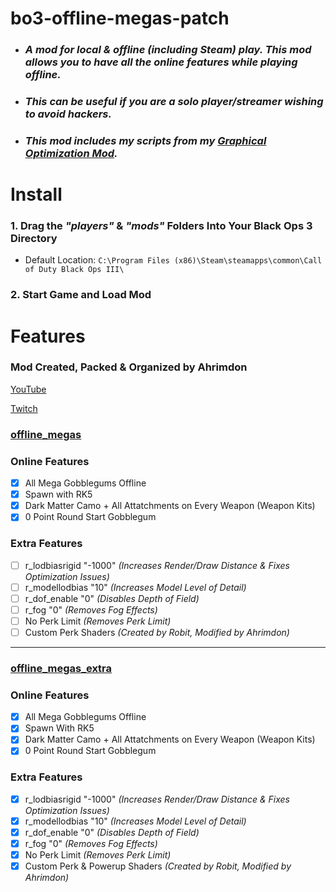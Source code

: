 # bo3-offline-megas-patch
* ### ***A mod for local & offline (including Steam) play. This mod allows you to have all the online features while playing offline.***
* ### ***This can be useful if you are a solo player/streamer wishing to avoid hackers.***
* ### ***This mod includes my scripts from my [Graphical Optimization Mod](https://github.com/Ahrimdon/BO3-Graphical-Improvement-Console-Enabler).***

# Install

### 1. Drag the *"players"* & *"mods"* Folders Into Your Black Ops 3 Directory
* Default Location: ```C:\Program Files (x86)\Steam\steamapps\common\Call of Duty Black Ops III\```
### 2. Start Game and Load Mod

# Features

### **Mod Created, Packed & Organized by Ahrimdon**

[YouTube](https://youtube.com/@thahrimdon)

[Twitch](https://www.twitch.tv/thahrimdon)

### <ins>offline_megas</ins>

### Online Features
- [X] All Mega Gobblegums Offline
- [X] Spawn with RK5
- [X] Dark Matter Camo + All Attatchments on Every Weapon (Weapon Kits)
- [X] 0 Point Round Start Gobblegum

### Extra Features
- [ ] r_lodbiasrigid "-1000" *(Increases Render/Draw Distance & Fixes Optimization Issues)*
- [ ] r_modellodbias "10" *(Increases Model Level of Detail)*
- [ ] r_dof_enable "0" *(Disables Depth of Field)*
- [ ] r_fog "0" *(Removes Fog Effects)*
- [ ] No Perk Limit *(Removes Perk Limit)*
- [ ] Custom Perk Shaders *(Created by Robit, Modified by Ahrimdon)*

---

### <ins>offline_megas_extra</ins>

### Online Features
- [X] All Mega Gobblegums Offline
- [X] Spawn With RK5
- [X] Dark Matter Camo + All Attatchments on Every Weapon (Weapon Kits)
- [X] 0 Point Round Start Gobblegum

### Extra Features
- [X] r_lodbiasrigid "-1000" *(Increases Render/Draw Distance & Fixes Optimization Issues)*
- [X] r_modellodbias "10" *(Increases Model Level of Detail)*
- [X] r_dof_enable "0" *(Disables Depth of Field)*
- [X] r_fog "0" *(Removes Fog Effects)*
- [X] No Perk Limit *(Removes Perk Limit)*
- [X] Custom Perk & Powerup Shaders *(Created by Robit, Modified by Ahrimdon)*
